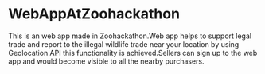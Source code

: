 # WebAppAtZoohackathon
This is an web app made in Zoohackathon.Web app helps to support legal trade and report to the illegal wildlife trade near your location by using Geolocation API this functionality is achieved.Sellers can sign up to the web app and would become visible to all the nearby purchasers.
